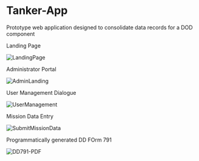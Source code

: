 # Tanker-App
Prototype web application designed to consolidate data records for a DOD component

Landing Page

![LandingPage](https://github.com/robert-gaines/Tanker-App/assets/24815431/019093a3-5cfc-410a-89b4-bb6b0cfb5a1e)

Administrator Portal

![AdminLanding](https://github.com/robert-gaines/Tanker-App/assets/24815431/9f9b4ef1-a53c-4573-aa0d-91eabf4ce097)

User Management Dialogue

![UserManagement](https://github.com/robert-gaines/Tanker-App/assets/24815431/630f27a5-c342-473a-9955-9940c302d369)

Mission Data Entry

![SubmitMissionData](https://github.com/robert-gaines/Tanker-App/assets/24815431/f80f08cc-88cd-4ff5-afb9-38b1881b8882)

Programmatically generated DD FOrm 791

![DD791-PDF](https://github.com/robert-gaines/Tanker-App/assets/24815431/585c4484-101b-460f-b0b3-56e9b27aff18)
